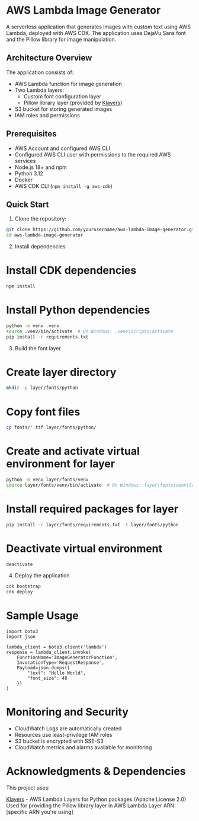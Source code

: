 # AWS Lambda Image Generator

A serverless application that generates images with custom text using AWS Lambda, deployed with AWS CDK. The application uses DejaVu Sans font and the Pillow library for image manipulation.

## Architecture Overview

The application consists of:
- AWS Lambda function for image generation
- Two Lambda layers:
  - Custom font configuration layer
  - Pillow library layer (provided by [Klayers](https://github.com/keithrozario/Klayers))
- S3 bucket for storing generated images
- IAM roles and permissions

## Prerequisites

- AWS Account and configured AWS CLI
- Configured AWS CLI user with permissions to the required AWS services
- Node.js 18+ and npm
- Python 3.12
- Docker
- AWS CDK CLI (`npm install -g aws-cdk`)

## Quick Start

1. Clone the repository:
```bash
git clone https://github.com/yourusername/aws-lambda-image-generator.git
cd aws-lambda-image-generator
```

2. Install dependencies
# Install CDK dependencies
```bash
npm install
```

# Install Python dependencies
```bash
python -m venv .venv
source .venv/bin/activate  # On Windows: .venv\Scripts\activate
pip install -r requirements.txt
```

3. Build the font layer
# Create layer directory
```bash
mkdir -p layer/fonts/python
```

# Copy font files
```bash
cp fonts/*.ttf layer/fonts/python/
```

# Create and activate virtual environment for layer
```bash
python -m venv layer/fonts/venv
source layer/fonts/venv/bin/activate  # On Windows: layer\fonts\venv\Scripts\activate
```

# Install required packages for layer
```bash
pip install -r layer/fonts/requirements.txt -t layer/fonts/python
```

# Deactivate virtual environment
```bash
deactivate
```

4. Deploy the application
```bash
cdk bootstrap   
cdk deploy
```


# Sample Usage
```
import boto3
import json

lambda_client = boto3.client('lambda')
response = lambda_client.invoke(
    FunctionName='ImageGeneratorFunction',
    InvocationType='RequestResponse',
    Payload=json.dumps({
        "text": "Hello World",
        "font_size": 48
    })
)
```

# Monitoring and Security
- CloudWatch Logs are automatically created
- Resources use least-privilege IAM roles
- S3 bucket is encrypted with SSE-S3
- CloudWatch metrics and alarms available for monitoring


# Acknowledgments & Dependencies

This project uses:

[Klayers](https://github.com/keithrozario/Klayers) - AWS Lambda Layers for Python packages (Apache License 2.0)
Used for providing the Pillow library layer in AWS Lambda
Layer ARN: [specific ARN you're using]
